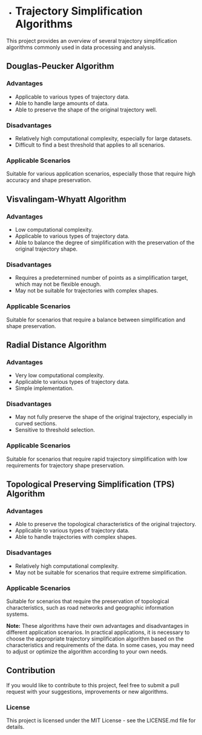 - # Trajectory Simplification Algorithms

This project provides an overview of several trajectory simplification algorithms commonly used in data processing and analysis.
## Douglas-Peucker Algorithm
### Advantages
- Applicable to various types of trajectory data.
- Able to handle large amounts of data.
- Able to preserve the shape of the original trajectory well.
### Disadvantages
- Relatively high computational complexity, especially for large datasets.
- Difficult to find a best threshold that applies to all scenarios.
### Applicable Scenarios

Suitable for various application scenarios, especially those that require high accuracy and shape preservation.
## Visvalingam-Whyatt Algorithm
### Advantages
- Low computational complexity.
- Applicable to various types of trajectory data.
- Able to balance the degree of simplification with the preservation of the original trajectory shape.
### Disadvantages
- Requires a predetermined number of points as a simplification target, which may not be flexible enough.
- May not be suitable for trajectories with complex shapes.
### Applicable Scenarios

Suitable for scenarios that require a balance between simplification and shape preservation.
## Radial Distance Algorithm
### Advantages
- Very low computational complexity.
- Applicable to various types of trajectory data.
- Simple implementation.
### Disadvantages
- May not fully preserve the shape of the original trajectory, especially in curved sections.
- Sensitive to threshold selection.
### Applicable Scenarios

Suitable for scenarios that require rapid trajectory simplification with low requirements for trajectory shape preservation.
## Topological Preserving Simplification (TPS) Algorithm
### Advantages
- Able to preserve the topological characteristics of the original trajectory.
- Applicable to various types of trajectory data.
- Able to handle trajectories with complex shapes.
### Disadvantages
- Relatively high computational complexity.
- May not be suitable for scenarios that require extreme simplification.
### Applicable Scenarios

Suitable for scenarios that require the preservation of topological characteristics, such as road networks and geographic information systems.

**Note:**  These algorithms have their own advantages and disadvantages in different application scenarios. In practical applications, it is necessary to choose the appropriate trajectory simplification algorithm based on the characteristics and requirements of the data. In some cases, you may need to adjust or optimize the algorithm according to your own needs.
## Contribution

If you would like to contribute to this project, feel free to submit a pull request with your suggestions, improvements or new algorithms.

### License
This project is licensed under the MIT License - see the LICENSE.md file for details.
